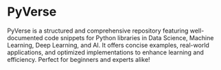 # PyVerse
PyVerse is a structured and comprehensive repository featuring well-documented code snippets for Python libraries in Data Science, Machine Learning, Deep Learning, and AI. It offers concise examples, real-world applications, and optimized implementations to enhance learning and efficiency. Perfect for beginners and experts alike! 
